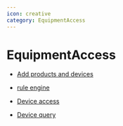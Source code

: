 ```yaml
---
icon: creative
category: EquipmentAccess
---
```


# EquipmentAccess

- [Add products and devices](Create_product.md)

- [rule engine](Rule-engine.md)

- [Device access](Device_connect.md)

- [Device query](Get_device.md)
